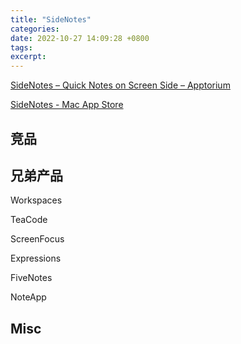 ```yaml
---
title: "SideNotes"
categories: 
date: 2022-10-27 14:09:28 +0800
tags: 
excerpt: 
---
```



[SideNotes – Quick Notes on Screen Side – Apptorium](https://www.apptorium.com/sidenotes)

[SideNotes - Mac App Store](https://apps.apple.com/app/apple-store/id1441958036)



## 竞品



## 兄弟产品

Workspaces

TeaCode

ScreenFocus

Expressions

FiveNotes

NoteApp


## Misc



